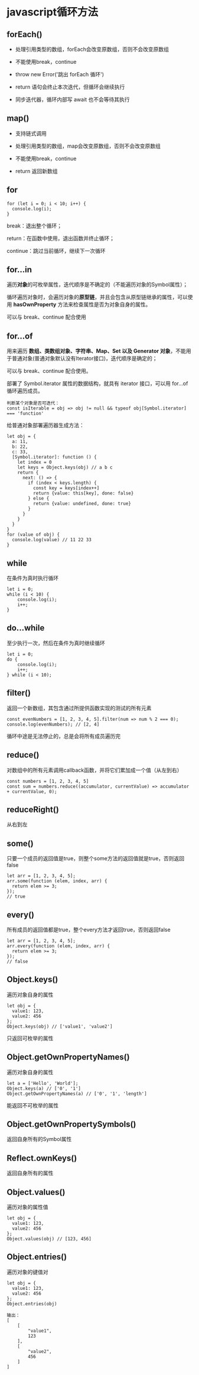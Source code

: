 # javascript循环方法

## forEach()

- 处理引用类型的数组，forEach会改变原数组，否则不会改变原数组

- 不能使用break，continue

- throw new Error('跳出 forEach 循环')

- return 语句会终止本次迭代，但循环会继续执行

- 同步迭代器，循环内部写 await 也不会等待其执行

## map()

- 支持链式调用

- 处理引用类型的数组，map会改变原数组，否则不会改变原数组

- 不能使用break，continue

- return 返回新数组

## for
```
for (let i = 0; i < 10; i++) {
  console.log(i);
}
```
break：退出整个循环；

return：在函数中使用，退出函数并终止循环；

continue：跳过当前循环，继续下一次循环

## for...in

遍历**对象**的可枚举属性，迭代顺序是不确定的（不能‌遍历对象的Symbol属性）；

循环遍历对象时，会遍历对象的**原型链**，并且会包含从原型链继承的属性，可以使用 **hasOwnProperty** 方法来检查属性是否为对象自身的属性。

<!-- Object.prototype.hasOwnProperty.call(obj, a)

obj.hasOwnProperty('a') -->

可以与 break、continue 配合使用

## for...of

用来遍历 **数组、类数组对象、字符串、Map、Set 以及 Generator 对象**，不能用于普通对象(普通对象默认没有Iterator接口)，迭代顺序是确定的；

可以与 break、continue 配合使用。

部署了 Symbol.iterator 属性的数据结构，就具有 iterator 接口，可以用 for...of 循环遍历成员。

```
判断某个对象是否可迭代：
const isIterable = obj => obj != null && typeof obj[Symbol.iterator] === 'function'
```

给普通对象部署遍历器生成方法：
```
let obj = {
  a: 11,
  b: 22,
  c: 33,
  [Symbol.iterator]: function () {
    let index = 0
    let keys = Object.keys(obj) // a b c
    return {
      next: () => {
        if (index < keys.length) {
          const key = keys[index++]
          return {value: this[key], done: false}
        } else {
          return {value: undefined, done: true}
        }   
      }
    }
  }
}
for (value of obj) {
  console.log(value) // 11 22 33
}
```

## while
在条件为真时执行循环
```
let i = 0;
while (i < 10) {
    console.log(i);
    i++;
}
```

## do...while
至少执行一次，然后在条件为真时继续循环
```
let i = 0;
do {
    console.log(i);
    i++;
} while (i < 10);
```

## filter()
返回一个新数组，其包含通过所提供函数实现的测试的所有元素
```
const evenNumbers = [1, 2, 3, 4, 5].filter(num => num % 2 === 0);
console.log(evenNumbers); // [2, 4]
```
循环中途是无法停止的，总是会将所有成员遍历完

## reduce()
对数组中的所有元素调用callback函数，并将它们累加成一个值（从左到右）
```
const numbers = [1, 2, 3, 4, 5]
const sum = numbers.reduce((accumulator, currentValue) => accumulator + currentValue, 0);
```

## reduceRight()
从右到左

## some()
只要一个成员的返回值是true，则整个some方法的返回值就是true，否则返回false
```
let arr = [1, 2, 3, 4, 5];
arr.some(function (elem, index, arr) {
  return elem >= 3;
});
// true
```

## every()
所有成员的返回值都是true，整个every方法才返回true，否则返回false
```
let arr = [1, 2, 3, 4, 5];
arr.every(function (elem, index, arr) {
  return elem >= 3;
});
// false
```

## Object.keys()
遍历对象自身的属性
```
let obj = {
  value1: 123,
  value2: 456
};
Object.keys(obj) // ['value1', 'value2']
```
只返回可枚举的属性

## Object.getOwnPropertyNames()
遍历对象自身的属性
```
let a = ['Hello', 'World'];
Object.keys(a) // ['0', '1']
Object.getOwnPropertyNames(a) // ['0', '1', 'length']
```
能返回不可枚举的属性

## Object.getOwnPropertySymbols()
返回自身所有的Symbol属性

## Reflect.ownKeys()
返回自身所有的属性

## Object.values()
遍历对象的属性值
```
let obj = {
  value1: 123,
  value2: 456
};
Object.values(obj) // [123, 456]
```

## Object.entries()
遍历对象的键值对
```
let obj = {
  value1: 123,
  value2: 456
};
Object.entries(obj) 

输出：
[
    [
        "value1",
        123
    ],
    [
        "value2",
        456
    ]
]
```

<!-- 
### 会改变数组的方法
push、pop、unshift、shift、splice、sort、reverse
-->
